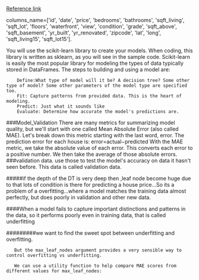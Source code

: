 [Reference link](https://www.kaggle.com/dansbecker/your-first-scikit-learn-model)

columns_name=['id', 'date', 'price', 'bedrooms', 'bathrooms', 'sqft_living',
       'sqft_lot', 'floors', 'waterfront', 'view', 'condition', 'grade',
       'sqft_above', 'sqft_basement', 'yr_built', 'yr_renovated', 'zipcode',
       'lat', 'long', 'sqft_living15', 'sqft_lot15'].
       
You will use the scikit-learn library to create your models. When coding, this library is written as sklearn, as you will see in the sample code. Scikit-learn is easily the most popular library for modeling the types of data typically stored in DataFrames.
The steps to building and using a model are:

        Define:What type of model will it be? A decision tree? Some other type of model? Some other parameters of the model type are specified too.
        Fit: Capture patterns from provided data. This is the heart of modeling.
        Predict: Just what it sounds like
        Evaluate: Determine how accurate the model's predictions are.

###Model_Validation
        There are many metrics for summarizing model quality, but we'll start with one called Mean Absolute Error (also called MAE). Let's break down this metric starting with the last word, error.
        The prediction error for each house is: 
        error=actual−predicted
        With the MAE metric, we take the absolute value of each error. This converts each error to a positive number. We then take the average of those absolute errors. 
###validation data.
        use those to test the model's accuracy on data it hasn't seen before. This data is called validation data.

#####if the depth of the DT is very deep then ,leaf node become huge due to that lots of condition is there for predicting a house price...So its a problem of a overfitting...where a model matches the training data almost perfectly, but does poorly in validation and other new data.

####When a model fails to capture important distinctions and patterns in the data, so it performs poorly even in training data, that is called underfitting



#########we want to find the sweet spot between underfitting and overfitting. 

       But the max_leaf_nodes argument provides a very sensible way to control overfitting vs underfitting.
       
       We can use a utility function to help compare MAE scores from different values for max_leaf_nodes:


